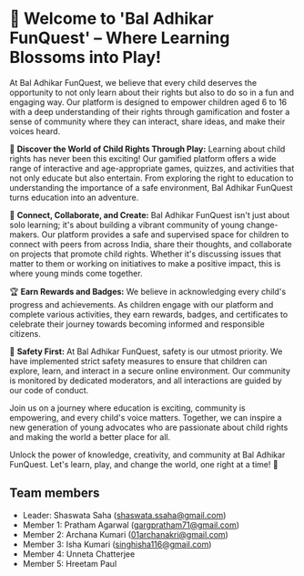 #  🌈 Welcome to 'Bal Adhikar FunQuest' – Where Learning Blossoms into Play!

At Bal Adhikar FunQuest, we believe that every child deserves the opportunity to not only learn about their rights but also to do so in a fun and engaging way. Our platform is designed to empower children aged 6 to 16 with a deep understanding of their rights through gamification and foster a sense of community where they can interact, share ideas, and make their voices heard.

🚀 **Discover the World of Child Rights Through Play:** Learning about child rights has never been this exciting! Our gamified platform offers a wide range of interactive and age-appropriate games, quizzes, and activities that not only educate but also entertain. From exploring the right to education to understanding the importance of a safe environment, Bal Adhikar FunQuest turns education into an adventure.

🤝 **Connect, Collaborate, and Create:** Bal Adhikar FunQuest isn't just about solo learning; it's about building a vibrant community of young change-makers. Our platform provides a safe and supervised space for children to connect with peers from across India, share their thoughts, and collaborate on projects that promote child rights. Whether it's discussing issues that matter to them or working on initiatives to make a positive impact, this is where young minds come together.

🏆 **Earn Rewards and Badges:** We believe in acknowledging every child's progress and achievements. As children engage with our platform and complete various activities, they earn rewards, badges, and certificates to celebrate their journey towards becoming informed and responsible citizens.

🔐 **Safety First:** At Bal Adhikar FunQuest, safety is our utmost priority. We have implemented strict safety measures to ensure that children can explore, learn, and interact in a secure online environment. Our community is monitored by dedicated moderators, and all interactions are guided by our code of conduct.

Join us on a journey where education is exciting, community is empowering, and every child's voice matters. Together, we can inspire a new generation of young advocates who are passionate about child rights and making the world a better place for all.

Unlock the power of knowledge, creativity, and community at Bal Adhikar FunQuest. Let's learn, play, and change the world, one right at a time! 🌟



##  Team members
*  Leader: Shaswata Saha (shaswata.ssaha@gmail.com)
*  Member 1: Pratham Agarwal (gargpratham71@gmail.com)
*  Member 2: Archana Kumari (01archanakri@gmail.com)
*  Member 3: Isha Kumari (singhisha116@gmail.com)
*  Member 4: Unneta Chatterjee
*  Member 5: Hreetam Paul
